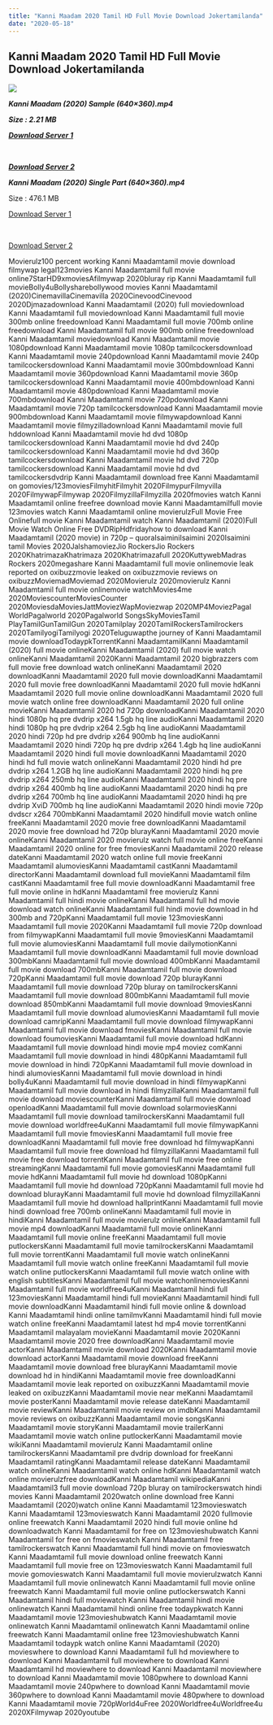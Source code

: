 ```yaml
---
title: "Kanni Maadam 2020 Tamil HD Full Movie Download Jokertamilanda"
date: "2020-05-18"
---
```


## Kanni Maadam 2020 Tamil HD Full Movie Download Jokertamilanda

  
  

![](https://images.moviebuff.com/cfb64ba9-e083-430b-8ef2-5351f56e1adb?w=1000)

**_Kanni Maadam (2020) Sample (640×360).mp4_**

**_Size : 2.21 MB_**

**_[Download Server 1](http://c1.wetransfer.vip/files/Tamil{a3b04ca4513862e5e6faa05865f310bf9da13080b46bbc045b167bb82cb0d9ff}20Movies/Tamil{a3b04ca4513862e5e6faa05865f310bf9da13080b46bbc045b167bb82cb0d9ff}202020{a3b04ca4513862e5e6faa05865f310bf9da13080b46bbc045b167bb82cb0d9ff}20Movies/Kanni{a3b04ca4513862e5e6faa05865f310bf9da13080b46bbc045b167bb82cb0d9ff}20Maadam{a3b04ca4513862e5e6faa05865f310bf9da13080b46bbc045b167bb82cb0d9ff}20(2020)/Kanni{a3b04ca4513862e5e6faa05865f310bf9da13080b46bbc045b167bb82cb0d9ff}20Maadam{a3b04ca4513862e5e6faa05865f310bf9da13080b46bbc045b167bb82cb0d9ff}20(2020){a3b04ca4513862e5e6faa05865f310bf9da13080b46bbc045b167bb82cb0d9ff}20HDRip/Kanni{a3b04ca4513862e5e6faa05865f310bf9da13080b46bbc045b167bb82cb0d9ff}20Maadam{a3b04ca4513862e5e6faa05865f310bf9da13080b46bbc045b167bb82cb0d9ff}20(2020){a3b04ca4513862e5e6faa05865f310bf9da13080b46bbc045b167bb82cb0d9ff}20Sample{a3b04ca4513862e5e6faa05865f310bf9da13080b46bbc045b167bb82cb0d9ff}20(640x360).mp4)_**

**_[  
](http://c1.wetransfer.vip/files/Tamil{a3b04ca4513862e5e6faa05865f310bf9da13080b46bbc045b167bb82cb0d9ff}20Movies/Tamil{a3b04ca4513862e5e6faa05865f310bf9da13080b46bbc045b167bb82cb0d9ff}202020{a3b04ca4513862e5e6faa05865f310bf9da13080b46bbc045b167bb82cb0d9ff}20Movies/Kanni{a3b04ca4513862e5e6faa05865f310bf9da13080b46bbc045b167bb82cb0d9ff}20Maadam{a3b04ca4513862e5e6faa05865f310bf9da13080b46bbc045b167bb82cb0d9ff}20(2020)/Kanni{a3b04ca4513862e5e6faa05865f310bf9da13080b46bbc045b167bb82cb0d9ff}20Maadam{a3b04ca4513862e5e6faa05865f310bf9da13080b46bbc045b167bb82cb0d9ff}20(2020){a3b04ca4513862e5e6faa05865f310bf9da13080b46bbc045b167bb82cb0d9ff}20HDRip/Kanni{a3b04ca4513862e5e6faa05865f310bf9da13080b46bbc045b167bb82cb0d9ff}20Maadam{a3b04ca4513862e5e6faa05865f310bf9da13080b46bbc045b167bb82cb0d9ff}20(2020){a3b04ca4513862e5e6faa05865f310bf9da13080b46bbc045b167bb82cb0d9ff}20Sample{a3b04ca4513862e5e6faa05865f310bf9da13080b46bbc045b167bb82cb0d9ff}20(640x360).mp4)_**

**_[Download Server 2](http://c1.wetransfer.vip/files/Tamil{a3b04ca4513862e5e6faa05865f310bf9da13080b46bbc045b167bb82cb0d9ff}20Movies/Tamil{a3b04ca4513862e5e6faa05865f310bf9da13080b46bbc045b167bb82cb0d9ff}202020{a3b04ca4513862e5e6faa05865f310bf9da13080b46bbc045b167bb82cb0d9ff}20Movies/Kanni{a3b04ca4513862e5e6faa05865f310bf9da13080b46bbc045b167bb82cb0d9ff}20Maadam{a3b04ca4513862e5e6faa05865f310bf9da13080b46bbc045b167bb82cb0d9ff}20(2020)/Kanni{a3b04ca4513862e5e6faa05865f310bf9da13080b46bbc045b167bb82cb0d9ff}20Maadam{a3b04ca4513862e5e6faa05865f310bf9da13080b46bbc045b167bb82cb0d9ff}20(2020){a3b04ca4513862e5e6faa05865f310bf9da13080b46bbc045b167bb82cb0d9ff}20HDRip/Kanni{a3b04ca4513862e5e6faa05865f310bf9da13080b46bbc045b167bb82cb0d9ff}20Maadam{a3b04ca4513862e5e6faa05865f310bf9da13080b46bbc045b167bb82cb0d9ff}20(2020){a3b04ca4513862e5e6faa05865f310bf9da13080b46bbc045b167bb82cb0d9ff}20Sample{a3b04ca4513862e5e6faa05865f310bf9da13080b46bbc045b167bb82cb0d9ff}20(640x360).mp4)_**

**_Kanni Maadam (2020) Single Part (640×360).mp4_**

Size : 476.1 MB

[Download Server 1](http://c7.wetransfer.vip/files/Kanni{a3b04ca4513862e5e6faa05865f310bf9da13080b46bbc045b167bb82cb0d9ff}20Maadam{a3b04ca4513862e5e6faa05865f310bf9da13080b46bbc045b167bb82cb0d9ff}20(2020).mp4)

[  
](http://c7.wetransfer.vip/files/Kanni{a3b04ca4513862e5e6faa05865f310bf9da13080b46bbc045b167bb82cb0d9ff}20Maadam{a3b04ca4513862e5e6faa05865f310bf9da13080b46bbc045b167bb82cb0d9ff}20(2020).mp4)

[Download Server 2](http://c7.wetransfer.vip/files/Kanni{a3b04ca4513862e5e6faa05865f310bf9da13080b46bbc045b167bb82cb0d9ff}20Maadam{a3b04ca4513862e5e6faa05865f310bf9da13080b46bbc045b167bb82cb0d9ff}20(2020).mp4)

Movierulz100 percent working Kanni Maadamtamil movie download filmywap legal123movies Kanni Maadamtamil full movie online7StarHD9xmoviesAfilmywap 2020bluray rip Kanni Maadamtamil full movieBolly4uBollysharebollywood movies Kanni Maadamtamil (2020)CinemavillaCinemavilla 2020CinevoodCinevood 2020Djmazadownload Kanni Maadamtamil (2020) full moviedownload Kanni Maadamtamil full moviedownload Kanni Maadamtamil full movie 300mb online freedownload Kanni Maadamtamil full movie 700mb online freedownload Kanni Maadamtamil full movie 900mb online freedownload Kanni Maadamtamil moviedownload Kanni Maadamtamil movie 1080pdownload Kanni Maadamtamil movie 1080p tamilcockersdownload Kanni Maadamtamil movie 240pdownload Kanni Maadamtamil movie 240p tamilcockersdownload Kanni Maadamtamil movie 300mbdownload Kanni Maadamtamil movie 360pdownload Kanni Maadamtamil movie 360p tamilcockersdownload Kanni Maadamtamil movie 400mbdownload Kanni Maadamtamil movie 480pdownload Kanni Maadamtamil movie 700mbdownload Kanni Maadamtamil movie 720pdownload Kanni Maadamtamil movie 720p tamilcockersdownload Kanni Maadamtamil movie 900mbdownload Kanni Maadamtamil movie filmywapdownload Kanni Maadamtamil movie filmyzilladownload Kanni Maadamtamil movie full hddownload Kanni Maadamtamil movie hd dvd 1080p tamilcockersdownload Kanni Maadamtamil movie hd dvd 240p tamilcockersdownload Kanni Maadamtamil movie hd dvd 360p tamilcockersdownload Kanni Maadamtamil movie hd dvd 720p tamilcockersdownload Kanni Maadamtamil movie hd dvd tamilcockersdvdrip Kanni Maadamtamil download free Kanni Maadamtamil on gomovies/123moviesFilmyhitFilmyhit 2020FilmypurFilmyvilla 2020FilmywapFilmywap 2020FilmyzillaFilmyzilla 2020fmovies watch Kanni Maadamtamil online freefree download movie Kanni Maadamtamilfull movie 123movies watch Kanni Maadamtamil online movierulzFull Movie Free Onlinefull movie Kanni Maadamtamil watch Kanni Maadamtamil (2020)Full Movie Watch Online Free DVDRipHdfridayhow to download Kanni Maadamtamil (2020 movie) in 720p – quoraIsaiminiIsaimini 2020Isaimini tamil Movies 2020JalshamoviezJio RockersJio Rockers 2020KhatrimazaKhatrimaza 2020Khatrimazafull 2020KuttywebMadras Rockers 2020megashare Kanni Maadamtamil full movie onlinemovie leak reported on oxibuzzmovie leaked on oxibuzzmovie reviews on oxibuzzMoviemadMoviemad 2020Movierulz 2020movierulz Kanni Maadamtamil full movie onlinemovie watchMovies4me 2020MoviescounterMoviesCounter 2020MoviesdaMoviesJattMoviezWapMoviezwap 2020MP4MoviezPagal WorldPagalworld 2020Pagalworld SongsSkyMoviesTamil PlayTamilGunTamilGun 2020Tamilplay 2020TamilRockersTamilrockers 2020TamilyogiTamilyogi 2020Teluguwapthe journey of Kanni Maadamtamil movie downloadTodaypkTorrentKanni MaadamtamilKanni Maadamtamil (2020) full movie onlineKanni Maadamtamil (2020) full movie watch onlineKanni Maadamtamil 2020Kanni Maadamtamil 2020 bigbrazzers com full movie free download watch onlineKanni Maadamtamil 2020 downloadKanni Maadamtamil 2020 full movie downloadKanni Maadamtamil 2020 full movie free downloadKanni Maadamtamil 2020 full movie hdKanni Maadamtamil 2020 full movie online downloadKanni Maadamtamil 2020 full movie watch online free downloadKanni Maadamtamil 2020 full online movieKanni Maadamtamil 2020 hd 720p downloadKanni Maadamtamil 2020 hindi 1080p hq pre dvdrip x264 1.5gb hq line audioKanni Maadamtamil 2020 hindi 1080p hq pre dvdrip x264 2.5gb hq line audioKanni Maadamtamil 2020 hindi 720p hd pre dvdrip x264 900mb hq line audioKanni Maadamtamil 2020 hindi 720p hq pre dvdrip x264 1.4gb hq line audioKanni Maadamtamil 2020 hindi full movie downloadKanni Maadamtamil 2020 hindi hd full movie watch onlineKanni Maadamtamil 2020 hindi hd pre dvdrip x264 1.2GB hq line audioKanni Maadamtamil 2020 hindi hq pre dvdrip x264 250mb hq line audioKanni Maadamtamil 2020 hindi hq pre dvdrip x264 400mb hq line audioKanni Maadamtamil 2020 hindi hq pre dvdrip x264 700mb hq line audioKanni Maadamtamil 2020 hindi hq pre dvdrip XviD 700mb hq line audioKanni Maadamtamil 2020 hindi movie 720p dvdscr x264 700mbKanni Maadamtamil 2020 hindifull movie watch online freeKanni Maadamtamil 2020 movie free downloadKanni Maadamtamil 2020 movie free download hd 720p blurayKanni Maadamtamil 2020 movie onlineKanni Maadamtamil 2020 movierulz watch full movie online freeKanni Maadamtamil 2020 online for free fmoviesKanni Maadamtamil 2020 release dateKanni Maadamtamil 2020 watch online full movie freeKanni Maadamtamil alumoviesKanni Maadamtamil castKanni Maadamtamil directorKanni Maadamtamil download full movieKanni Maadamtamil film castKanni Maadamtamil free full movie downloadKanni Maadamtamil free full movie online in hdKanni Maadamtamil free movierulz Kanni Maadamtamil full hindi movie onlineKanni Maadamtamil full hd movie download watch onlineKanni Maadamtamil full hindi movie download in hd 300mb and 720pKanni Maadamtamil full movie 123moviesKanni Maadamtamil full movie 2020Kanni Maadamtamil full movie 720p download from filmywapKanni Maadamtamil full movie 9moviesKanni Maadamtamil full movie alumoviesKanni Maadamtamil full movie dailymotionKanni Maadamtamil full movie downloadKanni Maadamtamil full movie download 300mbKanni Maadamtamil full movie download 400mbKanni Maadamtamil full movie download 700mbKanni Maadamtamil full movie download 720pKanni Maadamtamil full movie download 720p blurayKanni Maadamtamil full movie download 720p bluray on tamilrockersKanni Maadamtamil full movie download 800mbKanni Maadamtamil full movie download 850mbKanni Maadamtamil full movie download 9moviesKanni Maadamtamil full movie download alumoviesKanni Maadamtamil full movie download camripKanni Maadamtamil full movie download filmywapKanni Maadamtamil full movie download fmoviesKanni Maadamtamil full movie download foumoviesKanni Maadamtamil full movie download hdKanni Maadamtamil full movie download hindi movie mp4 moviez comKanni Maadamtamil full movie download in hindi 480pKanni Maadamtamil full movie download in hindi 720pKanni Maadamtamil full movie download in hindi alumoviesKanni Maadamtamil full movie download in hindi bolly4uKanni Maadamtamil full movie download in hindi filmywapKanni Maadamtamil full movie download in hindi filmyzillaKanni Maadamtamil full movie download moviescounterKanni Maadamtamil full movie download openloadKanni Maadamtamil full movie download solarmoviesKanni Maadamtamil full movie download tamilrockersKanni Maadamtamil full movie download worldfree4uKanni Maadamtamil full movie filmywapKanni Maadamtamil full movie fmoviesKanni Maadamtamil full movie free downloadKanni Maadamtamil full movie free download hd filmywapKanni Maadamtamil full movie free download hd filmyzillaKanni Maadamtamil full movie free download torrentKanni Maadamtamil full movie free online streamingKanni Maadamtamil full movie gomoviesKanni Maadamtamil full movie hdKanni Maadamtamil full movie hd download 1080pKanni Maadamtamil full movie hd download 720pKanni Maadamtamil full movie hd download blurayKanni Maadamtamil full movie hd download filmyzillaKanni Maadamtamil full movie hd download hallprintKanni Maadamtamil full movie hindi download free 700mb onlineKanni Maadamtamil full movie in hindiKanni Maadamtamil full movie movierulz onlineKanni Maadamtamil full movie mp4 downloadKanni Maadamtamil full movie onlineKanni Maadamtamil full movie online freeKanni Maadamtamil full movie putlockersKanni Maadamtamil full movie tamilrockersKanni Maadamtamil full movie torrentKanni Maadamtamil full movie watch onlineKanni Maadamtamil full movie watch online freeKanni Maadamtamil full movie watch online putlockersKanni Maadamtamil full movie watch online with english subtitlesKanni Maadamtamil full movie watchonlinemoviesKanni Maadamtamil full movie worldfree4uKanni Maadamtamil hindi full 123moviesKanni Maadamtamil hindi full movieKanni Maadamtamil hindi full movie downloadKanni Maadamtamil hindi full movie online & download Kanni Maadamtamil hindi online tamilmvKanni Maadamtamil hindi full movie watch online freeKanni Maadamtamil latest hd mp4 movie torrentKanni Maadamtamil malayalam movieKanni Maadamtamil movie 2020Kanni Maadamtamil movie 2020 free downloadKanni Maadamtamil movie actorKanni Maadamtamil movie download 2020Kanni Maadamtamil movie download actorKanni Maadamtamil movie download freeKanni Maadamtamil movie download free blurayKanni Maadamtamil movie download hd in hindiKanni Maadamtamil movie free downloadKanni Maadamtamil movie leak reported on oxibuzzKanni Maadamtamil movie leaked on oxibuzzKanni Maadamtamil movie near meKanni Maadamtamil movie posterKanni Maadamtamil movie release dateKanni Maadamtamil movie reviewKanni Maadamtamil movie review on imdbKanni Maadamtamil movie reviews on oxibuzzKanni Maadamtamil movie songsKanni Maadamtamil movie storyKanni Maadamtamil movie trailerKanni Maadamtamil movie watch online putlockerKanni Maadamtamil movie wikiKanni Maadamtamil movierulz Kanni Maadamtamil online tamilrockersKanni Maadamtamil pre dvdrip download for freeKanni Maadamtamil ratingKanni Maadamtamil release dateKanni Maadamtamil watch onlineKanni Maadamtamil watch online hdKanni Maadamtamil watch online movierulzfree downloadKanni Maadamtamil wikipediaKanni Maadamtamil3 full movie download 720p bluray on tamilrockerswatch hindi movies Kanni Maadamtamil 2020watch online download free Kanni Maadamtamil (2020)watch online Kanni Maadamtamil 123movieswatch Kanni Maadamtamil 123movieswatch Kanni Maadamtamil 2020 fullmovie online freewatch Kanni Maadamtamil 2020 hindi full movie online hd downloadwatch Kanni Maadamtamil for free on 123movieshubwatch Kanni Maadamtamil for free on fmovieswatch Kanni Maadamtamil free tamilrockerswatch Kanni Maadamtamil full hindi movie on fmovieswatch Kanni Maadamtamil full movie download online freewatch Kanni Maadamtamil full movie free on 123movieswatch Kanni Maadamtamil full movie gomovieswatch Kanni Maadamtamil full movie movierulzwatch Kanni Maadamtamil full movie onlinewatch Kanni Maadamtamil full movie online freewatch Kanni Maadamtamil full movie online putlockerswatch Kanni Maadamtamil hindi full moviewatch Kanni Maadamtamil hindi movie onlinewatch Kanni Maadamtamil hindi online free todaypkwatch Kanni Maadamtamil movie 123movieshubwatch Kanni Maadamtamil movie onlinewatch Kanni Maadamtamil onlinewatch Kanni Maadamtamil online freewatch Kanni Maadamtamil online free 123movieshubwatch Kanni Maadamtamil todaypk watch online Kanni Maadamtamil (2020) movieswhere to download Kanni Maadamtamil full hd moviewhere to download Kanni Maadamtamil full moviewhere to download Kanni Maadamtamil hd moviewhere to download Kanni Maadamtamil moviewhere to download Kanni Maadamtamil movie 1080pwhere to download Kanni Maadamtamil movie 240pwhere to download Kanni Maadamtamil movie 360pwhere to download Kanni Maadamtamil movie 480pwhere to download Kanni Maadamtamil movie 720pWorld4uFree 2020Worldfree4uWorldfree4u 2020XFilmywap 2020youtube

